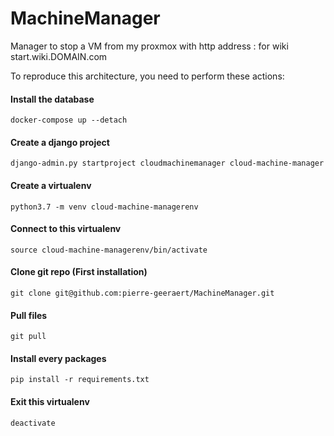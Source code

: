 # MachineManager
Manager to stop a VM from my proxmox with http address : for wiki start.wiki.DOMAIN.com


To reproduce this architecture, you need to perform these actions:
#### Install the database

    docker-compose up --detach

#### Create a django project
  
    django-admin.py startproject cloudmachinemanager cloud-machine-manager

#### Create a virtualenv

    python3.7 -m venv cloud-machine-managerenv

#### Connect to this virtualenv

    source cloud-machine-managerenv/bin/activate


#### Clone git repo (First installation)

    git clone git@github.com:pierre-geeraert/MachineManager.git

#### Pull files

    git pull

#### Install every packages

    pip install -r requirements.txt 

#### Exit this virtualenv

    deactivate
